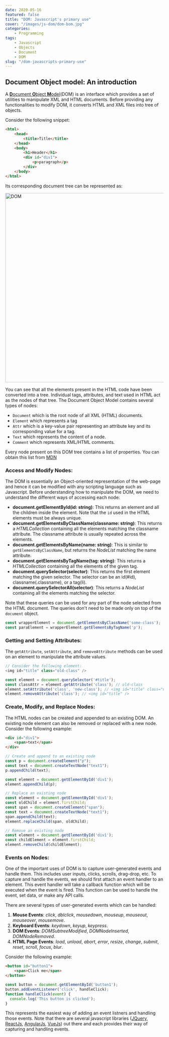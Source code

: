 ```yaml
---
date: 2020-05-16
featured: false
title: "DOM: Javascript's primary use"
cover: "/images/js-dom/dom-bom.jpg"
categories: 
    - Programming
tags:
    - Javascript
    - Objects
    - Document
    - DOM
slug: "/dom-javascripts-primary-use"
---
```


## Document Object model: An introduction

A [**D**ocument **O**bject **M**odel](https://developer.mozilla.org/en-US/docs/Web/API/Document_Object_Model/Introduction)(DOM) is an interface which provides a set of utilities to manipulate XML and HTML documents. Before providing any functionalities to modify DOM, it converts HTML and XML files into tree of objects.

Consider the following snippet: 
```html
<html>
    <head>
        <title>Title</title>
    </head>
    <body>
        <h1>Header</h1>
        <div id="div1">
            <p>paragraph</p>
        </div>
    </body>
</html>
```

Its corresponding document tree can be represented as:

<img src="/images/js-dom/dom.png" alt="DOM" width="600px" />

You can see that all the elements present in the HTML code have been converted into a tree. Individual tags, attributes, and text used in HTML act as the nodes of that tree. The Document Object Model contains several types of nodes:

- `Document` which is the root node of all XML (HTML) documents.
- `Element` which represents a tag
- `Attr` which is a key-value pair representing an attribute key and its corresponding value for a tag.
- `Text` which represents the content of a node.
- `Comment` which represents XML/HTML comments.

Every node present on this DOM tree contains a list of properties. You can obtain this list from [MDN](https://developer.mozilla.org/en-US/docs/Web/API/Node)

### Access and Modify Nodes:

The DOM is essentially an Object-oriented representation of the web-page and hence it can be modified with any scripting language such as Javascript. Before understanding how to manipulate the DOM, we need to understand the different ways of accessing each node:

- **document.getElementById(id: string)**: This returns an element and all the children inside the element. Note that the `id` used in the HTML elements must be always unique.
- **document.getElementsByClassName(classname: string)**: This returns a *HTMLCollection* containing all the elements matching the classname attribute. The classname attribute is usually repeated across the elements.
- **document.getElementsByName(name: string)**: This is similar to `getElementsByClassName`, but returns the *NodeList* matching the name attribute.
- **document.getElementsByTagName(tag: string)**: This returns a *HTMLCollection* containing all the elements of the given tag.
- **document.querySelector(selector)**: This returns the first element matching the given selector. The selector can be an id(#id), classname(.classname), or a tag(li).
- **document.querySelectorAll(selector)**: This returns a *NodeList* containing all the elements matching the selector.

Note that these queries can be used for any part of the node selected from the HTML document. The queries don't need to be made only on top of the `document` object.

```javascript
const wrapperElement = document.getElementsByClassName('some-class');
const paraElement = wrapperElement.getElementsByTagName('p');
```

### Getting and Setting Attributes:

The `getAttribute`, `setAttribute`, and `removeAttribute` methods can be used on an element to manipulate the attribute values.

```javascript
// Consider the following element:
<img id="title" class="old-class" />

const element = document.querySelector('#title');
const classAttr = element.getAttribute('class'); // old-class
element.setAttribute('class', 'new-class'); // <img id="title" class="new-class" />
element.removeAttribute('class'); // <img id="title" />
```

### Create, Modify, and Replace Nodes:

The HTML nodes can be created and appended to an existing DOM. An existing node element can also be removed or replaced with a new node.
Consider the following example:

```html
<div id="div1">
    <span>text</span>
</div>
```

```javascript
// Create and append to an existing node
const p = document.createElement("p");
const text = document.createTextNode("text1");
p.appendChild(text);

const element = document.getElementById('div1');
element.appendChild(p);
```

```javascript
// Replace an existing node
const element = document.getElementById('div1');
const oldChild = element.firstChild;
const span = document.createElement("span");
const text = document.createTextNode("text1");
span.appendChild(text);
element.replaceChild(span, oldChild);
```

```javascript
// Remove an existing node
const element = document.getElementById('div1');
const childElement = element.firstChild;
element.removeChild(childElement);
```

### Events on Nodes:

One of the important uses of DOM is to capture user-generated events and handle them. This includes user inputs, clicks, scrolls, drag-drop, etc. To capture and handle the events, we should first attach an event handler to an element. This event handler will take a callback function which will be executed when the event is fired. This function can be used to handle the event, set data, or make any API calls.

There are several types of user-generated events which can be handled:
1. **Mouse Events**: *click*, *dblclick*, *mousedown*, *mouseup*, *mouseout*, *mouseover*, *mousemove*.
2. **Keyboard Events**: *keydown*, *keyup*, *keypress*.
3. **DOM Events**: *DOMSubtreeModified*, *DOMNodeInserted*, *DOMNodeRemoved*.
4. **HTML Page Events**: *load*, *unload*, *abort*, *error*, *resize*, *change*, *submit*, *reset*, *scroll*, *focus*, *blur*.

Consider the following example:
```html
<button id="button1">
    <span>Click me</span>
</button>
```

```javascript
const button = document.getElementById('button1');
button.addEventListener('click', handleClick);
function handleClick(event) {
  console.log('This button is clicked');
}
```

This represents the easiest way of adding an event listners and handling those events. Note that there are several javascript libraries ([JQuery](https://jquery.com/), [ReactJs](https://reactjs.org/), [AngularJs](https://angularjs.org/), [VueJs](https://vuejs.org/)) out there and each provides their way of capturing and handling events.
